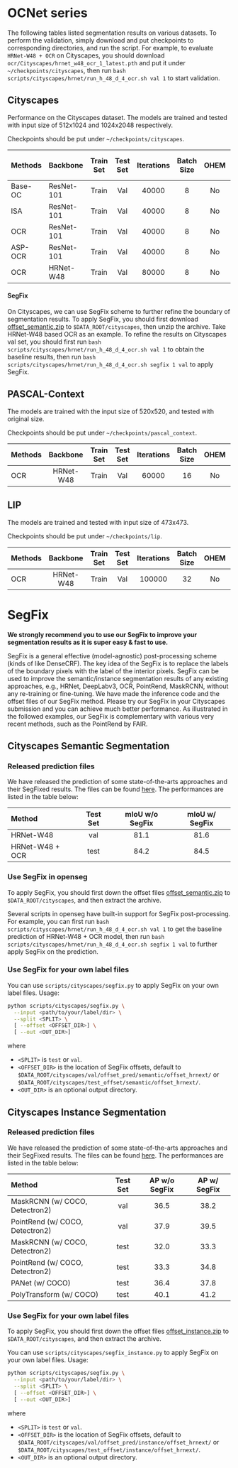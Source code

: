 # OCNet series

The following tables listed segmentation results on various datasets. To perform the validation, simply download and put checkpoints to corresponding directories, and run the script. For example, to evaluate `HRNet-W48 + OCR` on Cityscapes, you should download `ocr/Cityscapes/hrnet_w48_ocr_1_latest.pth` and put it under `~/checkpoints/cityscapes`, then run `bash scripts/cityscapes/hrnet/run_h_48_d_4_ocr.sh val 1` to start validation.

## Cityscapes

Performance on the Cityscapes dataset. The models are trained and tested with input size of 512x1024 and 1024x2048 respectively.

Checkpoints should be put under `~/checkpoints/cityscapes`.

Methods | Backbone | Train Set | Test Set | Iterations | Batch Size | OHEM | Multi-scale | Flip | mIoU | mIoU w/ SegFix | Link | Script |
| :---- | :------- | :--: | :--: | :--: | :--: | :--: | :--: | :--: | :--: | :--: | :--: | :--: |
Base-OC | ResNet-101 | Train | Val | 40000 | 8 | No | No | No | 79.49 | 80.55 | [Log](https://drive.google.com/open?id=1bdO_yyuUH63fBP8AE0DO_9OJmJiuvPvw) / [Model](https://drive.google.com/open?id=1AyfnfIt_Aci3CoKup0uVY0UczJS3BiS7) | scripts/cityscapes/ocnet/run_r_101_d_8_baseoc_train.sh |
ISA | ResNet-101 | Train | Val | 40000 | 8 | No | No | No | 79.55 | 80.62 | [Log](https://drive.google.com/open?id=1gkWYJYSodnRcGrBQPYeDg47lsV9fiAhQ) / [Model](https://drive.google.com/open?id=1Sf9YFjo9dpirojzLev8CfHAc99U6cBwH) | scripts/cityscapes/isa/run_r_101_d_8_isa_train.sh |
OCR | ResNet-101 | Train | Val | 40000 | 8 | No | No | No | 79.63 | 80.68 | [Log](https://drive.google.com/open?id=1mKUM15UQXj5QYwvW6gJ6wQ0KDhJkWbFA) / [Model](https://drive.google.com/open?id=1bUCC3PEvuTBgfUpJlswEjdSJ_iGvg-Px) | scripts/cityscapes/ocrnet/run_r_101_d_8_ocrnet_train.sh |
ASP-OCR | ResNet-101 | Train | Val | 40000 | 8 | No | No | No | 79.89 | 80.69 | [Log](https://drive.google.com/open?id=1pT2OaCU6uGhNKH3TOJWvgvELYWV-0Fyd) / [Model](https://drive.google.com/open?id=1PXg7RK0LOOmTUNhjFOQXRswx0RAwCw2a) | scripts/cityscapes/ocrnet/run_r_101_d_8_asp_ocrnet_train.sh |
OCR | HRNet-W48 | Train | Val | 80000 | 8 | No | No | No | 81.09 | 81.73 | [Log](https://drive.google.com/open?id=1rHzUdSmLjvKsVkG-XpRzEpNX2zzU0hZc) / [Model](https://drive.google.com/open?id=1SJAgAhFODCqm_6L8KRkFFFr7dB2l6aC_) | scripts/cityscapes/hrnet/run_h_48_d_4_ocr.sh |

#### SegFix

On Cityscapes, we can use SegFix scheme to further refine the boundary of segmentation results. To apply SegFix, you should first download [offset_semantic.zip](https://drive.google.com/open?id=1iDP2scYmy51XJww-888oouNpRBksmrkv) to `$DATA_ROOT/cityscapes`, then unzip the archive. Take HRNet-W48 based OCR as an example. To refine the results on Cityscapes val set, you should first run `bash scripts/cityscapes/hrnet/run_h_48_d_4_ocr.sh val 1` to obtain the baseline results, then run `bash scripts/cityscapes/hrnet/run_h_48_d_4_ocr.sh segfix 1 val` to apply SegFix.

## PASCAL-Context

The models are trained with the input size of 520x520, and tested with original size.

Checkpoints should be put under `~/checkpoints/pascal_context`.

Methods | Backbone | Train Set | Test Set | Iterations | Batch Size | OHEM | Multi-scale | Flip | mIoU | Link | Script |
| :---- | :----: | :--: | :--: | :--: | :--: | :--: | :--: | :--: | :--: | :--: | :--: |
OCR | HRNet-W48 | Train | Val | 60000 | 16 | No | No | No | 55.11 | [Log](https://drive.google.com/open?id=1cJcI3hL0MA4bxWQOCViV0J2ispIgYteV) / [Model](https://drive.google.com/open?id=1hJhlOFh2Vltuy8ebNVy3IX037UAptvgE) | scripts/pascal_context/run_h_48_d_4_ocr_train.sh |

## LIP

The models are trained and tested with input size of 473x473.

Checkpoints should be put under `~/checkpoints/lip`.

Methods | Backbone | Train Set | Test Set | Iterations | Batch Size | OHEM | Multi-scale | Flip | mIoU | Link | Script |
| :---- | :----: | :--: | :--: | :--: | :--: | :--: | :--: | :--: | :--: | :--: | :--: |
OCR | HRNet-W48 | Train | Val | 100000 | 32 | No | No | Yes | 56.72 | [Log](https://drive.google.com/open?id=1o6hOZWBJNk2LHxVJCtT7bW3u8SdHZb4f) / [Model](https://drive.google.com/open?id=1jlcJ_FwsadgxR1QrDw5Cxy2_9me86hUh) | scripts/lip/run_h_48_d_4_ocr_train.sh |


# SegFix

**We strongly recommend you to use our SegFix to improve your segmentation results as it is super easy & fast to use.**

SegFix is a general effective (model-agnostic) post-processing scheme (kinds of like DenseCRF). The key idea of the SegFix is to replace the labels of the boundary pixels with the label of the interior pixels. SegFix can be used to improve the semantic/instance segmentation results of any existing approaches, e.g., HRNet, DeepLabv3, OCR, PointRend, MaskRCNN, without any re-training or fine-tuning. We have made the inference code and the offset files of our SegFix method. Please try our SegFix in your Cityscapes submission and you can achieve much better performance. As illustrated in the followed examples, our SegFix is complementary with various very recent methods, such as the PointRend by FAIR.

## Cityscapes Semantic Segmentation

### Released prediction files

We have released the prediction of some state-of-the-arts approaches and their SegFixed results. The files can be found [here](https://drive.google.com/open?id=1ZTpzyGcjme7Cgz-PC6Urn27Qw5n29d9U). The performances are listed in the table below:

| Method | Test Set | mIoU w/o SegFix | mIoU w/ SegFix |
| :---- | :----: | :--: | :--: |
| HRNet-W48 | val | 81.1 | 81.6 |
| HRNet-W48 + OCR | test | 84.2 | 84.5 |

### Use SegFix in openseg

To apply SegFix, you should first down the offset files [offset_semantic.zip](https://drive.google.com/open?id=1iDP2scYmy51XJww-888oouNpRBksmrkv) to `$DATA_ROOT/cityscapes`, and then extract the archive.

Several scripts in openseg have built-in support for SegFix post-processing. For example, you can first run `bash scripts/cityscapes/hrnet/run_h_48_d_4_ocr.sh val 1` to get the baseline prediction of HRNet-W48 + OCR model, then run `bash scripts/cityscapes/hrnet/run_h_48_d_4_ocr.sh segfix 1 val` to further apply SegFix on the prediction.

### Use SegFix for your own label files

You can use `scripts/cityscapes/segfix.py` to apply SegFix on your own label files. Usage:
```bash
python scripts/cityscapes/segfix.py \
  --input <path/to/your/label/dir> \
  --split <SPLIT> \
  [ --offset <OFFSET_DIR>] \
  [ --out <OUT_DIR>]
```
where 
  + `<SPLIT>` is `test` or `val`.
  + `<OFFSET_DIR>` is the location of SegFix offsets, default to `$DATA_ROOT/cityscapes/val/offset_pred/semantic/offset_hrnext/` or `$DATA_ROOT/cityscapes/test_offset/semantic/offset_hrnext/`.
  + `<OUT_DIR>` is an optional output directory.


## Cityscapes Instance Segmentation

### Released prediction files

We have released the prediction of some state-of-the-arts approaches and their SegFixed results. The files can be found [here](https://drive.google.com/open?id=184RXq8-RT8cdt5ojQGa1ziGN5iOxU1Xh). The performances are listed in the table below:

| Method | Test Set | AP w/o SegFix | AP w/ SegFix |
| :---- | :----: | :--: | :--: |
| MaskRCNN (w/ COCO, Detectron2) | val | 36.5 | 38.2 |
| PointRend (w/ COCO, Detectron2) | val | 37.9 | 39.5 |
| MaskRCNN (w/ COCO, Detectron2) | test | 32.0 | 33.3 |
| PointRend (w/ COCO, Detectron2) | test | 33.3 | 34.8 |
| PANet (w/ COCO) | test | 36.4 | 37.8 |
| PolyTransform (w/ COCO) | test | 40.1 | 41.2 |

### Use SegFix for your own label files

To apply SegFix, you should first down the offset files [offset_instance.zip](https://drive.google.com/open?id=1UXj6-XCXrPGAzDq3F1GGRpaF32nNTF4m) to `$DATA_ROOT/cityscapes`, and then extract the archive.

You can use `scripts/cityscapes/segfix_instance.py` to apply SegFix on your own label files. Usage:
```bash
python scripts/cityscapes/segfix.py \
  --input <path/to/your/label/dir> \
  --split <SPLIT> \
  [ --offset <OFFSET_DIR>] \
  [ --out <OUT_DIR>]
```
where 
  + `<SPLIT>` is `test` or `val`.
  + `<OFFSET_DIR>` is the location of SegFix offsets, default to `$DATA_ROOT/cityscapes/val/offset_pred/instance/offset_hrnext/` or `$DATA_ROOT/cityscapes/test_offset/instance/offset_hrnext/`.
  + `<OUT_DIR>` is an optional output directory.


